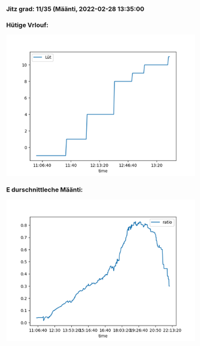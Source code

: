 ### Jitz grad: 11/35 (Määnti, 2022-02-28 13:35:00

### Hütige Vrlouf:
![Graph](Today.png)

### E durschnittleche Määnti:
![Graph](Määnti.png)